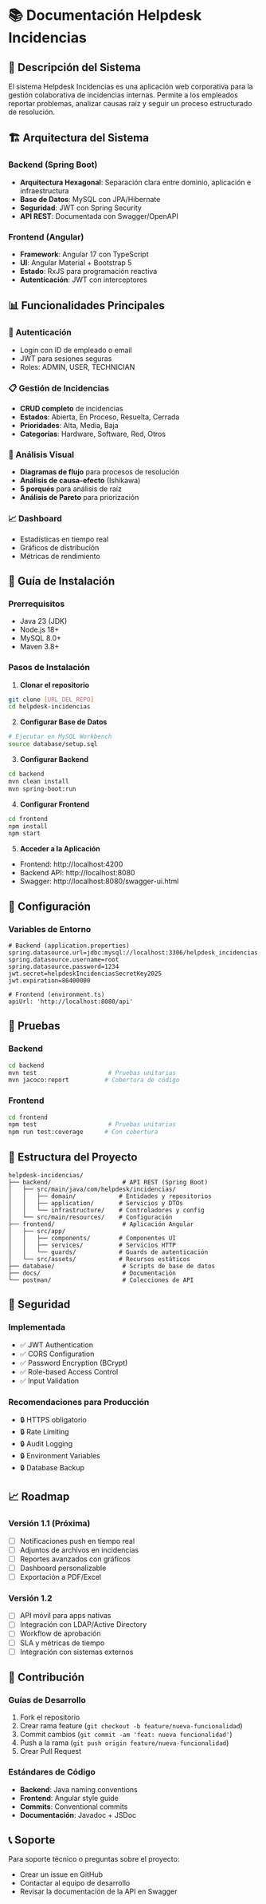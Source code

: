 # 📚 Documentación Helpdesk Incidencias

## 🎯 Descripción del Sistema

El sistema Helpdesk Incidencias es una aplicación web corporativa para la gestión colaborativa de incidencias internas. Permite a los empleados reportar problemas, analizar causas raíz y seguir un proceso estructurado de resolución.

## 🏗️ Arquitectura del Sistema

### Backend (Spring Boot)
- **Arquitectura Hexagonal**: Separación clara entre dominio, aplicación e infraestructura
- **Base de Datos**: MySQL con JPA/Hibernate
- **Seguridad**: JWT con Spring Security
- **API REST**: Documentada con Swagger/OpenAPI

### Frontend (Angular)
- **Framework**: Angular 17 con TypeScript
- **UI**: Angular Material + Bootstrap 5
- **Estado**: RxJS para programación reactiva
- **Autenticación**: JWT con interceptores

## 📊 Funcionalidades Principales

### 🔐 Autenticación
- Login con ID de empleado o email
- JWT para sesiones seguras
- Roles: ADMIN, USER, TECHNICIAN

### 📋 Gestión de Incidencias
- **CRUD completo** de incidencias
- **Estados**: Abierta, En Proceso, Resuelta, Cerrada
- **Prioridades**: Alta, Media, Baja
- **Categorías**: Hardware, Software, Red, Otros

### 🎨 Análisis Visual
- **Diagramas de flujo** para procesos de resolución
- **Análisis de causa-efecto** (Ishikawa)
- **5 porqués** para análisis de raíz
- **Análisis de Pareto** para priorización

### 📈 Dashboard
- Estadísticas en tiempo real
- Gráficos de distribución
- Métricas de rendimiento

## 🚀 Guía de Instalación

### Prerrequisitos
- Java 23 (JDK)
- Node.js 18+
- MySQL 8.0+
- Maven 3.8+

### Pasos de Instalación

1. **Clonar el repositorio**
```bash
git clone [URL_DEL_REPO]
cd helpdesk-incidencias
```

2. **Configurar Base de Datos**
```bash
# Ejecutar en MySQL Workbench
source database/setup.sql
```

3. **Configurar Backend**
```bash
cd backend
mvn clean install
mvn spring-boot:run
```

4. **Configurar Frontend**
```bash
cd frontend
npm install
npm start
```

5. **Acceder a la Aplicación**
- Frontend: http://localhost:4200
- Backend API: http://localhost:8080
- Swagger: http://localhost:8080/swagger-ui.html

## 🔧 Configuración

### Variables de Entorno
```properties
# Backend (application.properties)
spring.datasource.url=jdbc:mysql://localhost:3306/helpdesk_incidencias
spring.datasource.username=root
spring.datasource.password=1234
jwt.secret=helpdeskIncidenciasSecretKey2025
jwt.expiration=86400000

# Frontend (environment.ts)
apiUrl: 'http://localhost:8080/api'
```

## 🧪 Pruebas

### Backend
```bash
cd backend
mvn test                    # Pruebas unitarias
mvn jacoco:report          # Cobertura de código
```

### Frontend
```bash
cd frontend
npm test                    # Pruebas unitarias
npm run test:coverage      # Con cobertura
```

## 📁 Estructura del Proyecto

```
helpdesk-incidencias/
├── backend/                    # API REST (Spring Boot)
│   ├── src/main/java/com/helpdesk/incidencias/
│   │   ├── domain/            # Entidades y repositorios
│   │   ├── application/       # Servicios y DTOs
│   │   └── infrastructure/    # Controladores y config
│   └── src/main/resources/    # Configuración
├── frontend/                   # Aplicación Angular
│   ├── src/app/
│   │   ├── components/        # Componentes UI
│   │   ├── services/          # Servicios HTTP
│   │   └── guards/            # Guards de autenticación
│   └── src/assets/            # Recursos estáticos
├── database/                   # Scripts de base de datos
├── docs/                       # Documentación
└── postman/                    # Colecciones de API
```

## 🔐 Seguridad

### Implementada
- ✅ JWT Authentication
- ✅ CORS Configuration
- ✅ Password Encryption (BCrypt)
- ✅ Role-based Access Control
- ✅ Input Validation

### Recomendaciones para Producción
- 🔒 HTTPS obligatorio
- 🔒 Rate Limiting
- 🔒 Audit Logging
- 🔒 Environment Variables
- 🔒 Database Backup

## 📈 Roadmap

### Versión 1.1 (Próxima)
- [ ] Notificaciones push en tiempo real
- [ ] Adjuntos de archivos en incidencias
- [ ] Reportes avanzados con gráficos
- [ ] Dashboard personalizable
- [ ] Exportación a PDF/Excel

### Versión 1.2
- [ ] API móvil para apps nativas
- [ ] Integración con LDAP/Active Directory
- [ ] Workflow de aprobación
- [ ] SLA y métricas de tiempo
- [ ] Integración con sistemas externos

## 🤝 Contribución

### Guías de Desarrollo
1. Fork el repositorio
2. Crear rama feature (`git checkout -b feature/nueva-funcionalidad`)
3. Commit cambios (`git commit -am 'feat: nueva funcionalidad'`)
4. Push a la rama (`git push origin feature/nueva-funcionalidad`)
5. Crear Pull Request

### Estándares de Código
- **Backend**: Java naming conventions
- **Frontend**: Angular style guide
- **Commits**: Conventional commits
- **Documentación**: Javadoc + JSDoc

## 📞 Soporte

Para soporte técnico o preguntas sobre el proyecto:
- Crear un issue en GitHub
- Contactar al equipo de desarrollo
- Revisar la documentación de la API en Swagger 